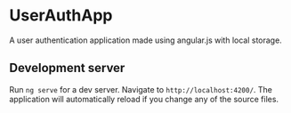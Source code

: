 # UserAuthApp

A user authentication application made using angular.js with local storage.

## Development server

Run `ng serve` for a dev server. Navigate to `http://localhost:4200/`. The application will automatically reload if you change any of the source files.

